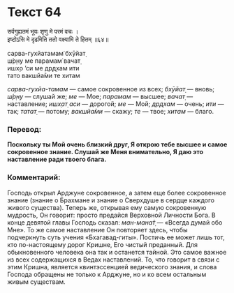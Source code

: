 # Текст 64

सर्वगुह्यतमं भूयः शृणु मे परमं वचः ।  
इष्टोऽसि मे दृढमिति ततो वक्ष्यामि ते हितम् ॥६४॥

сарва-гухйатамам̇ бхӯйат̣  
ш́р̣н̣у ме парамам̇ вачат̣  
ишх̣о ’си ме др̣д̣хам ити  
тато вакшйа̄ми те хитам

_сарва-гухйа-тамам_ — самое сокровенное из всех; _бхӯйат̣_ — вновь; _ш́р̣н̣у_ — слушай же; _ме_ — Мое; _парамам_ — высшее; _вачат̣_ — наставление; _ишх̣ат̣ аси_ — дорогой; _ме_ — Мой; _др̣д̣хам_ — очень; _ити_ — так; _татат̣_ — потому; _вакшйа̄ми_ — скажу; _те_ — твое; _хитам_ — благо.

### Перевод:

**Поскольку ты Мой очень близкий друг, Я открою тебе высшее и самое сокровенное знание. Слушай же Меня внимательно, Я даю это наставление ради твоего блага.**

### Комментарий:

Господь открыл Арджуне сокровенное, а затем еще более сокровенное знание (знание о Брахмане и знание о Сверхдуше в сердце каждого живого существа). Теперь же, открывая ему самую сокровенную мудрость, Он говорит: просто предайся Верховной Личности Бога. В конце девятой главы Господь сказал: _ман-мана̄т̣_ — «Всегда думай обо Мне». То же самое наставление Он повторяет здесь, чтобы подчеркнуть суть учения «Бхагавад-гиты». Постичь ее может лишь тот, кто по-настоящему дорог Кришне, Его чистый преданный. Для обыкновенного человека она так и останется тайной. Это самое важное из всех содержащихся в Ведах наставлений. То, что говорит в связи с этим Кришна, является квинтэссенцией ведического знания, и слова Господа обращены не только к Арджуне, но и ко всем остальным живым существам.